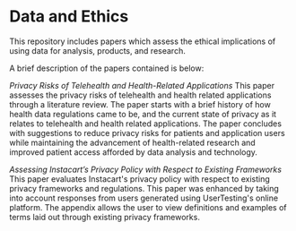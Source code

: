 # Data and Ethics
This repository includes papers which assess the ethical implications of using data for analysis, products, and research.

A brief description of the papers contained is below:


*Privacy Risks of Telehealth and Health-Related Applications*
This paper assesses the privacy risks of telehealth and health related applications through a literature review. The paper starts with a brief history of how health data regulations came to be, and the current state of privacy as it relates to telehealth and health related applications. The paper concludes with suggestions to reduce privacy risks for patients and application users while maintaining the advancement of health-related research and improved patient access afforded by data analysis and technology.

*Assessing Instacart’s Privacy Policy with Respect to Existing Frameworks*
This paper evaluates Instacart's privacy policy with respect to existing privacy frameworks and regulations. This paper was enhanced by taking into account responses from users generated using UserTesting's online platform. The appendix allows the user to view definitions and examples of terms laid out through existing privacy frameworks.
